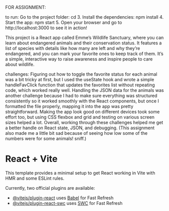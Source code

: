 FOR ASSIGNMENT: 

to run: 
Go to the project folder: cd <emmes-wildlife-sanctuary>
	3.	Install the dependencies: npm install
	4.	Start the app: npm start
	5.	Open your browser and go to http://localhost:3000 to see it in action!

This project is a React app called Emme’s Wildlife Sanctuary, where you can learn about endangered animals and their conservation status. It features a list of species with details like how many are left and why they’re endangered, and you can mark your favorite ones to keep track of them. It’s a simple, interactive way to raise awareness and inspire people to care about wildlife.

challenges: 
Figuring out how to toggle the favorite status for each animal was a bit tricky at first, but I used the useState hook and wrote a simple handleFavClick function that updates the favorites list without repeating code, which worked really well. Handling the JSON data for the animals was another challenge because I had to make sure everything was structured consistently so it worked smoothly with the React components, but once I formatted the file properly, mapping it into the app was pretty straightforward. Making the app look good on different devices took some effort too, but using CSS flexbox and grid and testing on various screen sizes helped a lot. Overall, working through these challenges helped me get a better handle on React state, JSON, and debugging. (This assignment also made me a little bit sad because of seeing how low some of the numbers were for some animals! sniff.)




# React + Vite

This template provides a minimal setup to get React working in Vite with HMR and some ESLint rules.

Currently, two official plugins are available:

- [@vitejs/plugin-react](https://github.com/vitejs/vite-plugin-react/blob/main/packages/plugin-react/README.md) uses [Babel](https://babeljs.io/) for Fast Refresh
- [@vitejs/plugin-react-swc](https://github.com/vitejs/vite-plugin-react-swc) uses [SWC](https://swc.rs/) for Fast Refresh




